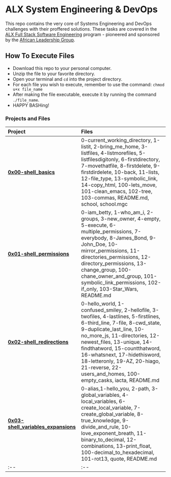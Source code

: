 # ALX System Engineering & DevOps

This repo contains the very core of Systems Engineering and DevOps challenges with their proffered solutions. These tasks are covered in the [ALX Full Stack Software Engineering](https://www.alxafrica.com) program - pioneered and sponsored by the [African Leadership Group](https://algroup.org/).

## How To Execute Files

- Download this repo to your personal computer.
- Unzip the file to your favorite directory.
- Open your terminal and `cd` into the project directory.
- For each file you wish to execute, remember to use the command: `chmod u+x file_name`
- After making the file executable, execute it by running the command `./file_name`.
- HAPPY BASHing!

### Projects and Files
| Project | Files |
| :--     | :--   |
|**[0x00-shell_basics](https://github.com/7kodes/alx-system_engineering-devops/tree/master/0x00-shell_basics)**| 0-current_working_directory, 1-listit, 2-bring_me_home, 3-listfiles, 4-listmorefiles, 5-listfilesdigitonly, 6-firstdirectory, 7-movethatfile, 8-firstdelete, 9-firstdirdelete, 10-back, 11-lists, 12-file_type, 13-symbolic_link, 14-copy_html, 100-lets_move, 101-clean_emacs, 102-tree, 103-commas, README.md, school, school.mgc|
|**[0x01-shell_permissions](https://github.com/7kodes/alx-system_engineering-devops/tree/master/0x01-shell_permissions)**|0-iam_betty, 1-who_am_i, 2-groups, 3-new_owner, 4-empty, 5-execute, 6-multiple_permissions, 7-everybody, 8-James_Bond, 9-John_Doe, 10-mirror_permissions, 11-directories_permissions, 12-directory_permissions, 13-change_group, 100-chane_owner_and_group, 101-symbolic_link_permissions, 102-if_only, 103-Star_Wars, README.md|
|**[0x02-shell_redirections](https://github.com/7kodes/alx-system_engineering-devops/tree/master/0x02-shell_redirections)**|0-hello_world, 1-confused_smiley, 2-hellofile, 3-twofiles, 4-lastlines, 5-firstlines, 6-third_line, 7-file, 8-cwd_state, 9-duplicate_last_line, 10-no_more_js, 11-directories, 12-newest_files, 13-unique, 14-findthatword, 15-countthatword, 16-whatsnext, 17-hidethisword, 18-letteronly, 19-AZ, 20-hiago, 21-reverse, 22-users_and_homes, 100-empty_casks, iacta, README.md|
|**[0x03-shell_variables_expansions](https://github.com/7kodes/alx-system_engineering-devops/tree/master/0x03-shell_variables_expansions)**|0-alias,1-hello_you, 2-path, 3-global_variables, 4-local_variables, 6-create_local_variable, 7-create_global_variable, 8-true_knowledge, 9-divide_and_rule, 10-love_exponent_breath, 11-binary_to_decimal, 12-combinations, 13-print_float, 100-decimal_to_hexadecimal, 101-rot13, quote, README.md|
| :-- | :-- |

